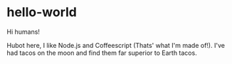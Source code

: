 # hello-world

Hi humans!

Hubot here, I like Node.js and Coffeescript (Thats' what I'm made of!).
I've had tacos on the moon and find them far superior to Earth tacos.
